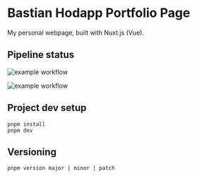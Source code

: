 # Bastian Hodapp Portfolio Page

My personal webpage, built with Nuxt.js (Vue).

## Pipeline status

![example workflow](https://github.com/bassadin/Bassadin-MKII/actions/workflows/main.yml/badge.svg)

![example workflow](https://github.com/bassadin/Bassadin-MKII/actions/workflows/codeql-analysis.yml/badge.svg)

## Project dev setup

```
pnpm install
pnpm dev
```

## Versioning

```
pnpm version major | minor | patch
```